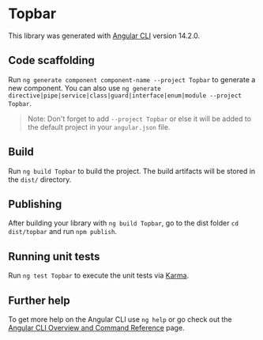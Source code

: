 # Topbar

This library was generated with [Angular CLI](https://github.com/angular/angular-cli) version 14.2.0.

## Code scaffolding

Run `ng generate component component-name --project Topbar` to generate a new component. You can also use `ng generate directive|pipe|service|class|guard|interface|enum|module --project Topbar`.
> Note: Don't forget to add `--project Topbar` or else it will be added to the default project in your `angular.json` file. 

## Build

Run `ng build Topbar` to build the project. The build artifacts will be stored in the `dist/` directory.

## Publishing

After building your library with `ng build Topbar`, go to the dist folder `cd dist/topbar` and run `npm publish`.

## Running unit tests

Run `ng test Topbar` to execute the unit tests via [Karma](https://karma-runner.github.io).

## Further help

To get more help on the Angular CLI use `ng help` or go check out the [Angular CLI Overview and Command Reference](https://angular.io/cli) page.
